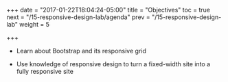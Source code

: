 +++
date = "2017-01-22T18:04:24-05:00"
title = "Objectives"
toc = true
next = "/15-responsive-design-lab/agenda"
prev = "/15-responsive-design-lab"
weight = 5

+++

- Learn about Bootstrap and its responsive grid

- Use knowledge of responsive design to turn a fixed-width site into a fully responsive site
